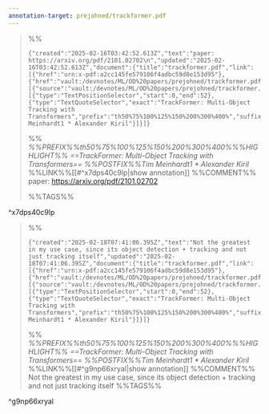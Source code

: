 ```yaml
---
annotation-target: prejohned/trackformer.pdf
---
```

>%%
>```annotation-json
>{"created":"2025-02-16T03:42:52.613Z","text":"paper: https://arxiv.org/pdf/2101.02702\n","updated":"2025-02-16T03:42:52.613Z","document":{"title":"trackformer.pdf","link":[{"href":"urn:x-pdf:a2cc145fe579106f4adbc59d8e153d95"},{"href":"vault:/devnotes/ML/OD%20papers/prejohned/trackformer.pdf"}],"documentFingerprint":"a2cc145fe579106f4adbc59d8e153d95"},"uri":"vault:/devnotes/ML/OD%20papers/prejohned/trackformer.pdf","target":[{"source":"vault:/devnotes/ML/OD%20papers/prejohned/trackformer.pdf","selector":[{"type":"TextPositionSelector","start":0,"end":52},{"type":"TextQuoteSelector","exact":"TrackFormer: Multi-Object Tracking with Transformers","prefix":"th50%75%100%125%150%200%300%400%","suffix":"Tim Meinhardt1 * Alexander Kiril"}]}]}
>```
>%%
>*%%PREFIX%%th50%75%100%125%150%200%300%400%%%HIGHLIGHT%% ==TrackFormer: Multi-Object Tracking with Transformers== %%POSTFIX%%Tim Meinhardt1 * Alexander Kiril*
>%%LINK%%[[#^x7dps40c9lp|show annotation]]
>%%COMMENT%%
>paper: https://arxiv.org/pdf/2101.02702
>
>%%TAGS%%
>
^x7dps40c9lp


>%%
>```annotation-json
>{"created":"2025-02-18T07:41:06.395Z","text":"Not the greatest in my use case, since its object detection + tracking and not just tracking itself","updated":"2025-02-18T07:41:06.395Z","document":{"title":"trackformer.pdf","link":[{"href":"urn:x-pdf:a2cc145fe579106f4adbc59d8e153d95"},{"href":"vault:/devnotes/ML/OD%20papers/prejohned/trackformer.pdf"}],"documentFingerprint":"a2cc145fe579106f4adbc59d8e153d95"},"uri":"vault:/devnotes/ML/OD%20papers/prejohned/trackformer.pdf","target":[{"source":"vault:/devnotes/ML/OD%20papers/prejohned/trackformer.pdf","selector":[{"type":"TextPositionSelector","start":0,"end":52},{"type":"TextQuoteSelector","exact":"TrackFormer: Multi-Object Tracking with Transformers","prefix":"th50%75%100%125%150%200%300%400%","suffix":"Tim Meinhardt1 * Alexander Kiril"}]}]}
>```
>%%
>*%%PREFIX%%th50%75%100%125%150%200%300%400%%%HIGHLIGHT%% ==TrackFormer: Multi-Object Tracking with Transformers== %%POSTFIX%%Tim Meinhardt1 * Alexander Kiril*
>%%LINK%%[[#^g9np66xryal|show annotation]]
>%%COMMENT%%
>Not the greatest in my use case, since its object detection + tracking and not just tracking itself
>%%TAGS%%
>
^g9np66xryal
